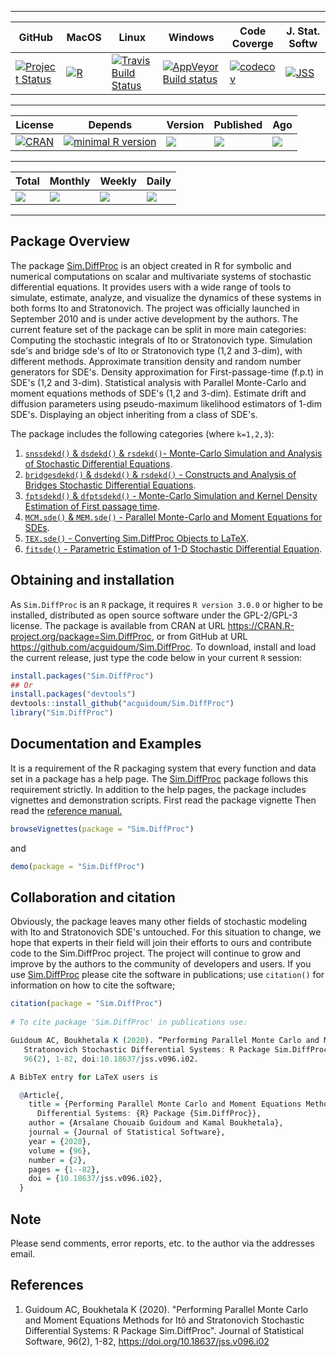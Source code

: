 <!-- README.md is generated from README.Rmd. Please edit that file -->
------------------------------------------------------------------------

GitHub      | MacOS      | Linux      | Windows    | Code Coverge | J. Stat. Softw 
------------|------------|------------|------------|--------------|-------------
[![Project Status](https://www.repostatus.org/badges/latest/active.svg?style=popout)](https://github.com/acguidoum/Sim.DiffProc) | [![R](https://github.com/acguidoum/Sim.DiffProc/workflows/R-CMD-check/badge.svg?style=popout)](https://github.com/acguidoum/Sim.DiffProc/actions) | [![Travis Build Status](https://travis-ci.org/acguidoum/Sim.DiffProc.svg?branch=master)](https://travis-ci.org/acguidoum/Sim.DiffProc) | [![AppVeyor Build status](https://ci.appveyor.com/api/projects/status/16a70vyf8rk7nn1i?svg=true)](https://ci.appveyor.com/project/acguidoum/sim-diffproc-xal8n) | [![codecov](https://codecov.io/gh/acguidoum/Sim.DiffProc/branch/master/graph/badge.svg?style=popout)](https://codecov.io/gh/acguidoum/Sim.DiffProc) | [![JSS](https://img.shields.io/badge/JSS-10.18637%2Fjss.v096.i02-brightgreen?style=popout)](https://dx.doi.org/10.18637/jss.v096.i02)

------------------------------------------------------------------------

License    | Depends | Version   | Published | Ago
-----------|---------|-----------|-----------|----
[![CRAN](https://img.shields.io/cran/l/Sim.DiffProc?color=blue)](https://cran.r-project.org/web/licenses/GPL-2) | [![minimal R version](https://img.shields.io/badge/R%3E%3D-3.0.0-blue.svg)](https://cran.r-project.org/) | ![](https://www.r-pkg.org/badges/version/Sim.DiffProc?color=blue) | ![](https://www.r-pkg.org/badges/last-release/Sim.DiffProc?color=blue) | ![](https://www.r-pkg.org/badges/ago/Sim.DiffProc?color=blue)

------------------------------------------------------------------------

Total    | Monthly |  Weekly |  Daily
---------|---------|---------|-----
[![](https://cranlogs.r-pkg.org/badges/grand-total/Sim.DiffProc?color=yellow)](https://cran.r-project.org/package=Sim.DiffProc) | [![](https://cranlogs.r-pkg.org/badges/Sim.DiffProc?color=yellow)](https://cran.r-project.org/package=Sim.DiffProc) | [![](https://cranlogs.r-pkg.org/badges/last-week/Sim.DiffProc?color=yellow)](https://cran.r-project.org/package=Sim.DiffProc) | [![](https://cranlogs.r-pkg.org/badges/last-day/Sim.DiffProc?color=yellow)](https://cran.r-project.org/package=Sim.DiffProc)

------------------------------------------------------------------------


Package Overview
---------------------

The package [Sim.DiffProc](https://doi.org/10.18637/jss.v096.i02) is an object created in R for symbolic and numerical computations on scalar and multivariate systems of stochastic differential equations. It provides users with a wide range of tools to simulate, estimate, analyze, and visualize the dynamics of these systems in both forms Ito and Stratonovich. The project was officially launched in September 2010 and is under active development by the authors. The current feature set of the package can be split in more main categories: Computing the stochastic integrals of Ito or Stratonovich type. Simulation sde's and bridge sde's of Ito or Stratonovich type (1,2 and 3-dim), with different methods. Approximate transition density and random number generators for SDE's. Density approximation for First-passage-time (f.p.t) in SDE's (1,2 and 3-dim). Statistical analysis with Parallel Monte-Carlo and moment equations methods of SDE's (1,2 and 3-dim). Estimate drift and diffusion parameters using pseudo-maximum likelihood estimators of 1-dim SDE's. Displaying an object inheriting from a class of SDE's.

The package includes the following categories (where `k=1,2,3`):

1. [`snssdekd()` & `dsdekd()` & `rsdekd()`- Monte-Carlo Simulation and Analysis of Stochastic Differential Equations](https://CRAN.R-project.org/package=Sim.DiffProc/vignettes/snssde.html).
2. [`bridgesdekd()` & `dsdekd()` & `rsdekd()` - Constructs and Analysis of Bridges Stochastic Differential Equations](https://CRAN.R-project.org/package=Sim.DiffProc/vignettes/bridgesde.html).
3. [`fptsdekd()` & `dfptsdekd()` - Monte-Carlo Simulation and Kernel Density Estimation of First passage time](https://CRAN.R-project.org/package=Sim.DiffProc/vignettes/fptsde.html).
4. [`MCM.sde()` & `MEM.sde()` - Parallel Monte-Carlo and Moment Equations for SDEs](https://CRAN.R-project.org/package=Sim.DiffProc/vignettes/mcmsde.html).
5. [`TEX.sde()` - Converting Sim.DiffProc Objects to LaTeX](https://CRAN.R-project.org/package=Sim.DiffProc/vignettes/sdetotex.html).
6. [`fitsde()` - Parametric Estimation of 1-D Stochastic Differential Equation](https://CRAN.R-project.org/package=Sim.DiffProc/vignettes/fitsde.html).

Obtaining and installation
-----------------------

As `Sim.DiffProc` is an `R` package, it requires `R version 3.0.0` or higher to be installed, distributed as open source software under the GPL-2/GPL-3 license. The package is available from CRAN at URL https://CRAN.R-project.org/package=Sim.DiffProc, or from GitHub at URL https://github.com/acguidoum/Sim.DiffProc. To download, install and load the current release, just type the code below in your current `R` session:

```r
install.packages("Sim.DiffProc")
## Or 
install.packages("devtools")
devtools::install_github("acguidoum/Sim.DiffProc")
library("Sim.DiffProc")
```

Documentation and Examples
--------------------------

It is a requirement of the R packaging system that every function and data set in a package has a help page. The [Sim.DiffProc](https://doi.org/10.18637/jss.v096.i02) package follows this  requirement strictly. In addition to the help pages, the package includes vignettes and demonstration scripts. First read the package vignette Then read the [reference manual.](https://CRAN.R-project.org/package=Sim.DiffProc/Sim.DiffProc.pdf)



```r
browseVignettes(package = "Sim.DiffProc")
```
and 

```r
demo(package = "Sim.DiffProc")
```

Collaboration and citation
-----

Obviously, the package leaves many other fields of stochastic modeling with Ito and Stratonovich SDE's untouched. For this situation to change, we hope that experts in their field will join their efforts to ours and contribute code to the Sim.DiffProc project. The project will continue to grow and improve by the authors to the community of developers and users. If you use [Sim.DiffProc](https://cran.r-project.org/package=Sim.DiffProc) please cite the software in publications;
use `citation()` for information on how to cite the software;

```r
citation(package = "Sim.DiffProc")
 
# To cite package 'Sim.DiffProc' in publications use:

Guidoum AC, Boukhetala K (2020). “Performing Parallel Monte Carlo and Moment Equations Methods for Itô and 
   Stratonovich Stochastic Differential Systems: R Package Sim.DiffProc.” Journal of Statistical Software, 
   96(2), 1-82, doi:10.18637/jss.v096.i02.

A BibTeX entry for LaTeX users is

  @Article{,
    title = {Performing Parallel Monte Carlo and Moment Equations Methods for It\^{o} and Stratonovich Stochastic 
      Differential Systems: {R} Package {Sim.DiffProc}},
    author = {Arsalane Chouaib Guidoum and Kamal Boukhetala},
    journal = {Journal of Statistical Software},
    year = {2020},
    volume = {96},
    number = {2},
    pages = {1--82},
    doi = {10.18637/jss.v096.i02},
  }
```

Note
----

Please send comments, error reports, etc. to the author via the addresses email.

References
----------

1. Guidoum AC, Boukhetala K (2020). "Performing Parallel Monte Carlo and Moment Equations Methods for Itô and Stratonovich Stochastic Differential Systems: R Package Sim.DiffProc". Journal of Statistical Software, 96(2), 1-82, https://doi.org/10.18637/jss.v096.i02
